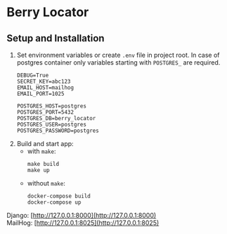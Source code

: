 # Berry Locator

## Setup and Installation
1. Set environment variables or create `.env` file in project root. 
In case of postgres container only variables starting with `POSTGRES_` are required.
   ```dotenv
   DEBUG=True
   SECRET_KEY=abc123
   EMAIL_HOST=mailhog
   EMAIL_PORT=1025
   
   POSTGRES_HOST=postgres
   POSTGRES_PORT=5432
   POSTGRES_DB=berry_locator
   POSTGRES_USER=postgres
   POSTGRES_PASSWORD=postgres
    ```
2. Build and start app:
   - with `make`:
      ```
      make build
      make up
      ```
   - without `make`:
      ```
      docker-compose build
      docker-compose up
      ```
Django: [http://127.0.0.1:8000](http://127.0.0.1:8000)   
MailHog: [http://127.0.0.1:8025](http://127.0.0.1:8025)